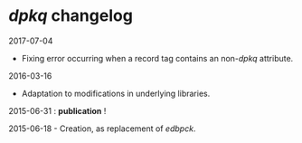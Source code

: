 # *dpkq* changelog

2017-07-04
- Fixing error occurring when a record tag contains an non-*dpkq* attribute.

2016-03-16
- Adaptation to modifications in underlying libraries.

2015-06-31 : **publication** !

2015-06-18
	- Creation, as replacement of *edbpck*.

